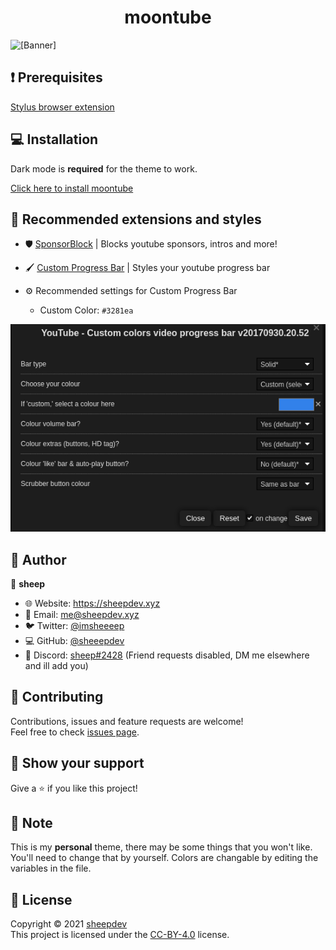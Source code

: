 <h1 align="center">moontube</h1>

![[Banner]](https://socialify.git.ci/azure-moon/moontube/image?description=1&descriptionEditable=moontube%20is%20a%20youtube%20theme%20inspired%20by%20space%20%F0%9F%9A%80&font=Raleway&language=1&logo=https%3A%2F%2Ficons.iconarchive.com%2Ficons%2Fdakirby309%2Fsimply-styled%2F256%2FYouTube-icon.png&name=1&owner=1&theme=Dark)


## ❗ Prerequisites
[Stylus browser extension](https://github.com/openstyles/stylus#releases)

## 💻 Installation

Dark mode is **required** for the theme to work.

[Click here to install moontube](https://github.com/azure-moon/moontube/raw/main/moontube.user.css)


## 🎨 Recommended extensions and styles


* 🛡️ [SponsorBlock](https://sponsor.ajay.app/) | Blocks youtube sponsors, intros and more!

* 🖌️ [Custom Progress Bar](https://33kk.github.io/uso-archive/?style=95280) | Styles your youtube progress bar

* ⚙️ Recommended settings for Custom Progress Bar

  * Custom Color: ```#3281ea```

![Settings for Custom Progress Bar](./img/settings.png)


## 👤 Author

🐏 **sheep**

* 🌐 Website: https://sheepdev.xyz
* 📧 Email: [me@sheepdev.xyz](mailto:me@sheepdev.xyz)
* 🐦 Twitter: [@imsheeeep](https://twitter.com/imsheeeep)
* 💻 GitHub: [@sheeepdev](https://github.com/sheeepdev)
* 💬 Discord: [sheep#2428](https://discord.com/users/429303151598895106) (Friend requests disabled, DM me elsewhere and ill add you)

## 🤝 Contributing

Contributions, issues and feature requests are welcome!<br />Feel free to check [issues page](https://github.com/azure-moon/moontube/issues). 

## 🌟 Show your support

Give a ⭐️ if you like this project!

## 📝 Note

This is my **personal** theme, there may be some things that you won't like. You'll need to change that by yourself.
Colors are changable by editing the variables in the file.

## 📩 License

Copyright © 2021 [sheepdev](https://sheepdev.xyz/)<br />
This project is licensed under the [CC-BY-4.0](https://github.com/azure-moon/moontube/blob/main/LICENSE) license.
